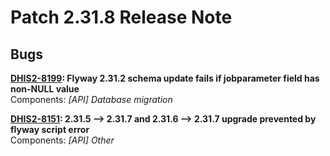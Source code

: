 # Patch 2.31.8 Release Note

## Bugs

**[DHIS2-8199](https://jira.dhis2.org/browse/DHIS2-8199): Flyway 2.31.2 schema update fails if jobparameter field has non-NULL value**  
Components: _[API] Database migration_  


**[DHIS2-8151](https://jira.dhis2.org/browse/DHIS2-8151): 2.31.5 --> 2.31.7 and 2.31.6 --> 2.31.7 upgrade prevented by flyway script error**  
Components: _[API] Other_  

